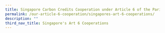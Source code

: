 ```yaml
---
title: Singapore Carbon Credits Cooperation under Article 6 of the Paris Agreement
permalink: /our-article-6-cooperation/singapores-art-6-cooperations/
description: ""
third_nav_title: Singapore's Art 6 Cooperations
---
```

